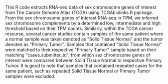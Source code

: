 This R code extracts RNA-seq data of sex chromosome genes of interest from The Cancer Genome Atlas (TCGA) using TCGAbiolinks R package. 
From the sex chromosome genes of interest RNA-seq in TPM, we inferred sex chromosome complements by a determined low, intermediate and high threshold based on their TPM counts. 
Similarly, within the TCGA cancer resourse, several cancer studies contain samples of the same patient where a normal sample was taken denoted as "Solid Tissue Normal" and the tumor denoted as "Primary Tumor". 
Samples that contained "Solid Tissue Normal" were matched to their respective "Primary Tumor" sample based on their matching "cases.submitter_id", from which sex chromosome genes of interest were compared between Solid Tissue Normal to respective Primary Tumor.
It is good to note that samples that contained repeated cases for the same patient, such as repeated Solid Tissue Normal or Primary Tumor samples were excluded. 
